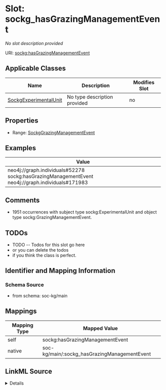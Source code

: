 

# Slot: sockg_hasGrazingManagementEvent


_No slot description provided_





URI: [sockg:hasGrazingManagementEvent](http://www.semanticweb.org/sockg/ontologies/2024/0/soil-carbon-ontology/hasGrazingManagementEvent)



<!-- no inheritance hierarchy -->





## Applicable Classes

| Name | Description | Modifies Slot |
| --- | --- | --- |
| [SockgExperimentalUnit](../classes/SockgExperimentalUnit.md) | No type description provided |  no  |







## Properties

* Range: [SockgGrazingManagementEvent](../classes/SockgGrazingManagementEvent.md)






## Examples

| Value |
| --- |
| neo4j://graph.individuals#52278 sockg:hasGrazingManagementEvent neo4j://graph.individuals#171983 |

## Comments

* 1951 occurrences with subject type sockg:ExperimentalUnit and object type sockg:GrazingManagementEvent.

## TODOs

* TODO -- Todos for this slot go here
* or you can delete the todos
* if you think the class is perfect.

## Identifier and Mapping Information







### Schema Source


* from schema: soc-kg/main




## Mappings

| Mapping Type | Mapped Value |
| ---  | ---  |
| self | sockg:hasGrazingManagementEvent |
| native | soc-kg/main/:sockg_hasGrazingManagementEvent |




## LinkML Source

<details>
```yaml
name: sockg_hasGrazingManagementEvent
description: No slot description provided
todos:
- TODO -- Todos for this slot go here
- or you can delete the todos
- if you think the class is perfect.
comments:
- 1951 occurrences with subject type sockg:ExperimentalUnit and object type sockg:GrazingManagementEvent.
examples:
- value: neo4j://graph.individuals#52278 sockg:hasGrazingManagementEvent neo4j://graph.individuals#171983
from_schema: soc-kg/main
rank: 1000
slot_uri: sockg:hasGrazingManagementEvent
alias: sockg_hasGrazingManagementEvent
domain_of:
- sockg_ExperimentalUnit
range: sockg_GrazingManagementEvent

```
</details>